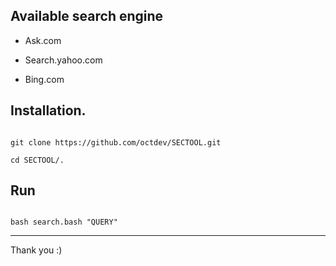 


## Available search engine

- Ask.com

- Search.yahoo.com
  
- Bing.com

## Installation.  

``` 
 
git clone https://github.com/octdev/SECTOOL.git 

cd SECTOOL/. 

```

## Run

``` 

bash search.bash "QUERY" 

```

-------------------------

Thank you :)
 

